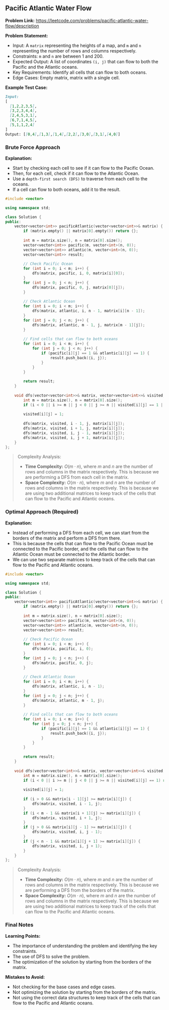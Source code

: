 ## Pacific Atlantic Water Flow

**Problem Link:** https://leetcode.com/problems/pacific-atlantic-water-flow/description

**Problem Statement:**
- Input: A `matrix` representing the heights of a map, and `m` and `n` representing the number of rows and columns respectively.
- Constraints: `m` and `n` are between 1 and 200.
- Expected Output: A list of coordinates `(i, j)` that can flow to both the Pacific and the Atlantic oceans.
- Key Requirements: Identify all cells that can flow to both oceans.
- Edge Cases: Empty matrix, matrix with a single cell.

**Example Test Case:**
```markdown
Input:
[
  [1,2,2,3,5],
  [3,2,3,4,4],
  [2,4,5,3,1],
  [6,7,1,4,5],
  [5,1,1,2,4]
]
Output: [[0,4],[1,3],[1,4],[2,2],[3,0],[3,1],[4,0]]
```

### Brute Force Approach

**Explanation:**
- Start by checking each cell to see if it can flow to the Pacific Ocean.
- Then, for each cell, check if it can flow to the Atlantic Ocean.
- Use a `depth-first search (DFS)` to traverse from each cell to the oceans.
- If a cell can flow to both oceans, add it to the result.

```cpp
#include <vector>

using namespace std;

class Solution {
public:
    vector<vector<int>> pacificAtlantic(vector<vector<int>>& matrix) {
        if (matrix.empty() || matrix[0].empty()) return {};
        
        int m = matrix.size(), n = matrix[0].size();
        vector<vector<int>> pacific(m, vector<int>(n, 0));
        vector<vector<int>> atlantic(m, vector<int>(n, 0));
        vector<vector<int>> result;
        
        // Check Pacific Ocean
        for (int i = 0; i < m; i++) {
            dfs(matrix, pacific, i, 0, matrix[i][0]);
        }
        for (int j = 0; j < n; j++) {
            dfs(matrix, pacific, 0, j, matrix[0][j]);
        }
        
        // Check Atlantic Ocean
        for (int i = 0; i < m; i++) {
            dfs(matrix, atlantic, i, n - 1, matrix[i][n - 1]);
        }
        for (int j = 0; j < n; j++) {
            dfs(matrix, atlantic, m - 1, j, matrix[m - 1][j]);
        }
        
        // Find cells that can flow to both oceans
        for (int i = 0; i < m; i++) {
            for (int j = 0; j < n; j++) {
                if (pacific[i][j] == 1 && atlantic[i][j] == 1) {
                    result.push_back({i, j});
                }
            }
        }
        
        return result;
    }
    
    void dfs(vector<vector<int>>& matrix, vector<vector<int>>& visited, int i, int j, int height) {
        int m = matrix.size(), n = matrix[0].size();
        if (i < 0 || i >= m || j < 0 || j >= n || visited[i][j] == 1 || matrix[i][j] < height) return;
        
        visited[i][j] = 1;
        
        dfs(matrix, visited, i - 1, j, matrix[i][j]);
        dfs(matrix, visited, i + 1, j, matrix[i][j]);
        dfs(matrix, visited, i, j - 1, matrix[i][j]);
        dfs(matrix, visited, i, j + 1, matrix[i][j]);
    }
};
```

> Complexity Analysis:
> - **Time Complexity:** $O(m \cdot n)$, where $m$ and $n$ are the number of rows and columns in the matrix respectively. This is because we are performing a DFS from each cell in the matrix.
> - **Space Complexity:** $O(m \cdot n)$, where $m$ and $n$ are the number of rows and columns in the matrix respectively. This is because we are using two additional matrices to keep track of the cells that can flow to the Pacific and Atlantic oceans.

### Optimal Approach (Required)

**Explanation:**
- Instead of performing a DFS from each cell, we can start from the borders of the matrix and perform a DFS from there.
- This is because the cells that can flow to the Pacific Ocean must be connected to the Pacific border, and the cells that can flow to the Atlantic Ocean must be connected to the Atlantic border.
- We can use two separate matrices to keep track of the cells that can flow to the Pacific and Atlantic oceans.

```cpp
#include <vector>

using namespace std;

class Solution {
public:
    vector<vector<int>> pacificAtlantic(vector<vector<int>>& matrix) {
        if (matrix.empty() || matrix[0].empty()) return {};
        
        int m = matrix.size(), n = matrix[0].size();
        vector<vector<int>> pacific(m, vector<int>(n, 0));
        vector<vector<int>> atlantic(m, vector<int>(n, 0));
        vector<vector<int>> result;
        
        // Check Pacific Ocean
        for (int i = 0; i < m; i++) {
            dfs(matrix, pacific, i, 0);
        }
        for (int j = 0; j < n; j++) {
            dfs(matrix, pacific, 0, j);
        }
        
        // Check Atlantic Ocean
        for (int i = 0; i < m; i++) {
            dfs(matrix, atlantic, i, n - 1);
        }
        for (int j = 0; j < n; j++) {
            dfs(matrix, atlantic, m - 1, j);
        }
        
        // Find cells that can flow to both oceans
        for (int i = 0; i < m; i++) {
            for (int j = 0; j < n; j++) {
                if (pacific[i][j] == 1 && atlantic[i][j] == 1) {
                    result.push_back({i, j});
                }
            }
        }
        
        return result;
    }
    
    void dfs(vector<vector<int>>& matrix, vector<vector<int>>& visited, int i, int j) {
        int m = matrix.size(), n = matrix[0].size();
        if (i < 0 || i >= m || j < 0 || j >= n || visited[i][j] == 1) return;
        
        visited[i][j] = 1;
        
        if (i > 0 && matrix[i - 1][j] >= matrix[i][j]) {
            dfs(matrix, visited, i - 1, j);
        }
        if (i < m - 1 && matrix[i + 1][j] >= matrix[i][j]) {
            dfs(matrix, visited, i + 1, j);
        }
        if (j > 0 && matrix[i][j - 1] >= matrix[i][j]) {
            dfs(matrix, visited, i, j - 1);
        }
        if (j < n - 1 && matrix[i][j + 1] >= matrix[i][j]) {
            dfs(matrix, visited, i, j + 1);
        }
    }
};
```

> Complexity Analysis:
> - **Time Complexity:** $O(m \cdot n)$, where $m$ and $n$ are the number of rows and columns in the matrix respectively. This is because we are performing a DFS from the borders of the matrix.
> - **Space Complexity:** $O(m \cdot n)$, where $m$ and $n$ are the number of rows and columns in the matrix respectively. This is because we are using two additional matrices to keep track of the cells that can flow to the Pacific and Atlantic oceans.

### Final Notes

**Learning Points:**
- The importance of understanding the problem and identifying the key constraints.
- The use of DFS to solve the problem.
- The optimization of the solution by starting from the borders of the matrix.

**Mistakes to Avoid:**
- Not checking for the base cases and edge cases.
- Not optimizing the solution by starting from the borders of the matrix.
- Not using the correct data structures to keep track of the cells that can flow to the Pacific and Atlantic oceans.